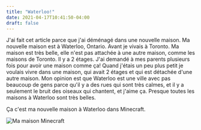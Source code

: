 ```yaml
---
title: "Waterloo!"
date: 2021-04-17T10:41:50-04:00
draft: false
---
```


J'ai fait cet article parce que j'ai déménagé dans une nouvelle maison. Ma nouvelle maison est à Waterloo, Ontario. Avant je vivais à Toronto. Ma maison est très belle, elle n'est pas attachée à une autre maison, comme les maisons de Toronto. Il y a 2 étages. J'ai demandé à mes parents plusieurs fois pour avoir une maison comme ça! Quand j'étais un peu plus petit je voulais vivre dans une maison, qui avait 2 étages et qui est détachée d'une autre maison. Mon opinion est que Waterloo est une ville avec pas beaucoup de gens parce qu'il y a des rues qui sont très calmes, et il y a seulement le bruit des oiseaux qui chantent, et j'aime ça. Presque toutes les maisons à Waterloo sont très belles.

Ça c'est ma nouvelle maison à Waterloo dans Minecraft.

![Ma maison Minecraft](/images/posts/ma_maison_minecraft.png)
